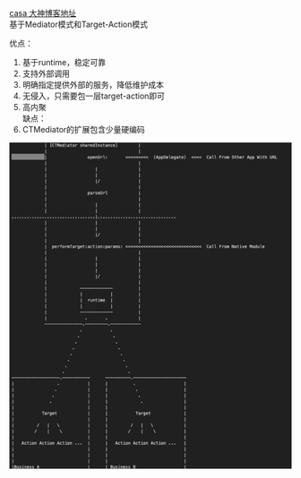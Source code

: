 [casa 大神博客地址](https://casatwy.com/iOS-Modulization.html)  
基于Mediator模式和Target-Action模式  

优点：
1. 基于runtime，稳定可靠  
2. 支持外部调用  
3. 明确指定提供外部的服务，降低维护成本  
4. 无侵入，只需要包一层target-action即可  
5. 高内聚  
缺点：  
1. CTMediator的扩展包含少量硬编码

![](./resources/module.png)